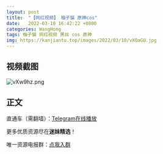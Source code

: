 ```yaml
---
layout: post
title:  "【网红视频】 柚子猫 原神cos"
date:   2022-03-10 16:42:22 +0800
categories: WangHong
tags: 柚子猫 网红视频 黑丝 cos 原神
img: https://kanjiantu.top/images/2022/03/10/vXQaGU.jpg
---
```



## 视频截图

![vXw9hz.png](https://kanjiantu.top/images/2022/03/10/vXQvjN.png)

## 正文

直通车（需翻墙）：[Telegram在线播放](https://t.me/mimeijingxuan/8)

更多优质资源尽在**迷妹精选**！

唯一资源电报群：[点我入群](https://t.me/mimeijingxuan)


